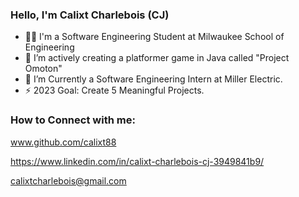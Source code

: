 ### Hello, I'm Calixt Charlebois (CJ)

- 👨‍🎓 I'm a Software Engineering Student at Milwaukee School of Engineering
- 🤖 I’m actively creating a platformer game in Java called "Project Omoton"
- 🔗 I’m Currently a Software Engineering Intern at Miller Electric.
- ⚡ 2023 Goal: Create 5 Meaningful Projects.

### How to Connect with me:

www.github.com/calixt88 

https://www.linkedin.com/in/calixt-charlebois-cj-3949841b9/

calixtcharlebois@gmail.com

<!-- [<img align="left" alt="codeSTACKr | YouTube" width="22px" src="https://cdn.jsdelivr.net/npm/simple-icons@v3/icons/youtube.svg" />][youtube]
[<img align="left" alt="codeSTACKr | Twitter" width="22px" src="https://cdn.jsdelivr.net/npm/simple-icons@v3/icons/twitter.svg" />][twitter]
[<img align="left" alt="codeSTACKr | LinkedIn" width="22px" src="https://cdn.jsdelivr.net/npm/simple-icons@v3/icons/linkedin.svg" />][linkedin]
[<img align="left" alt="codeSTACKr | Instagram" width="22px" src="https://cdn.jsdelivr.net/npm/simple-icons@v3/icons/instagram.svg" />][instagram] -->
